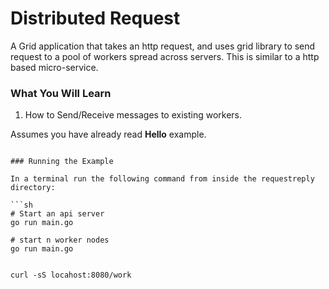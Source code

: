 Distributed Request
=======================

A Grid application that takes an http request, and
uses grid library to send request to a pool of workers
spread across servers.  This is similar to a http based
micro-service.

### What You Will Learn

1. How to Send/Receive messages to existing workers.


Assumes you have already read **Hello** example.

```

### Running the Example

In a terminal run the following command from inside the requestreply
directory:

```sh
# Start an api server
go run main.go

# start n worker nodes
go run main.go


curl -sS locahost:8080/work

```
